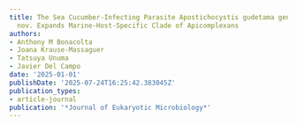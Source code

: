 ```yaml
---
title: The Sea Cucumber-Infecting Parasite Apostichocystis gudetama gen. nov. sp.
  nov. Expands Marine-Host-Specific Clade of Apicomplexans
authors:
- Anthony M Bonacolta
- Joana Krause-Massaguer
- Tatsuya Unuma
- Javier Del Campo
date: '2025-01-01'
publishDate: '2025-07-24T16:25:42.383045Z'
publication_types:
- article-journal
publication: '*Journal of Eukaryotic Microbiology*'
---
```

